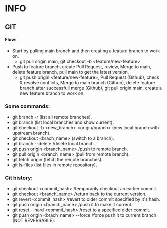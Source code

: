 # INFO

## GIT

#### Flow:
* Start by pulling main branch and then creating a feature branch to work on.
  * git pull origin main, git checkout -b <feature/new-feature>
* Push to feature branch, create Pull Request, review, Merge to main, delete feature branch, pull main to get the latest version.
  * git push origin <feature/new-feature>, Pull Request (Github), check & resolve conflicts, Merge to main branch (Github), delete feature branch after successfull merge (Github), git pull origin main, create a new feature branch to work on.

### Some commands:
* git branch -r (list all remote branches).
* git branch (list local branches and show current).
* git checkout -b <new_branch> <origin/branch> (new local branch with upstream branch).
* git checkout <brach_name> (switch to a branch).
* git branch --delete <branchname> /delete local branch.
* git push origin <branch_name> /push to remote branch.
* git pull origin <branch_name> (pull from remote branch).
* git fetch origin (fetch the remote branches).
* git ls-files (list files in remote repository).

### Git history:
* git checkout <commit_hash> /temporarily checkout an earlier commit.
* git checkout <branch_name> /return back to the current version.
* git revert <commit_hash> /revert to older commit specified by it's hash.
* git push origin <branch_name> /push it to make it current.
* git reset --hard <commit_hash> /reset to a specified older commit.
* git push origin <brach_name> --force /force push it to current branch (NOT REVERSABLE).
